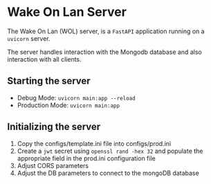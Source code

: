 # Wake On Lan Server

The Wake On Lan (WOL) server, is a `FastAPI` application running on a `uvicorn` server.

The server handles interaction with the Mongodb database and also interaction with all clients.

## Starting the server
- Debug Mode: `uvicorn main:app --reload`
- Production Mode: `uvicorn main:app`

## Initializing the server
1. Copy the configs/template.ini file into configs/prod.ini
2. Create a `jwt` secret using `openssl rand -hex 32` and populate the appropriate field in the prod.ini configuration file
3. Adjust CORS parameters
4. Adjust the DB parameters to connect to the mongoDB database
